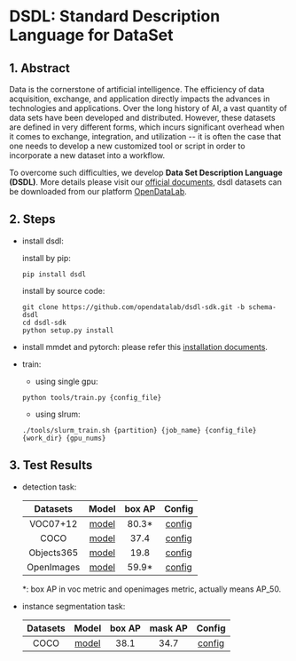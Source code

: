 # DSDL: Standard Description Language for DataSet

## 1. Abstract

Data is the cornerstone of artificial intelligence. The efficiency of data acquisition, exchange, and application directly impacts the advances in technologies and applications. Over the long history of AI, a vast quantity of data sets have been developed and distributed. However, these datasets are defined in very different forms, which incurs significant overhead when it comes to exchange, integration, and utilization -- it is often the case that one needs to develop a new customized tool or script in order to incorporate a new dataset into a workflow.

To overcome such difficulties, we develop **Data Set Description Language (DSDL)**. More details please visit our [official documents](https://opendatalab.github.io/dsdl-docs/getting_started/overview/), dsdl datasets can be downloaded from our platform [OpenDataLab](https://opendatalab.com/).

## 2. Steps

- install dsdl:

  install by pip:

  ```
  pip install dsdl
  ```

  install by source code:

  ```
  git clone https://github.com/opendatalab/dsdl-sdk.git -b schema-dsdl
  cd dsdl-sdk
  python setup.py install
  ```

- install mmdet and pytorch:
  please refer this [installation documents](https://mmdetection.readthedocs.io/en/latest/get_started.html).

- train:

  - using single gpu:

  ```
  python tools/train.py {config_file}
  ```

  - using slrum:

  ```
  ./tools/slurm_train.sh {partition} {job_name} {config_file} {work_dir} {gpu_nums}
  ```

## 3. Test Results

- detection task:

  |  Datasets  |                                                                                         Model                                                                                          | box AP |           Config            |
  | :--------: | :------------------------------------------------------------------------------------------------------------------------------------------------------------------------------------: | :----: | :-------------------------: |
  |  VOC07+12  |             [model](https://download.openmmlab.com/mmdetection/v2.0/pascal_voc/faster_rcnn_r50_fpn_1x_voc0712/faster_rcnn_r50_fpn_1x_voc0712_20220320_192712-54bef0f3.pth)             | 80.3\* |   [config](./voc0712.py)    |
  |    COCO    |                   [model](https://download.openmmlab.com/mmdetection/v2.0/faster_rcnn/faster_rcnn_r50_fpn_1x_coco/faster_rcnn_r50_fpn_1x_coco_20200130-047c8118.pth)                   |  37.4  |     [config](./coco.py)     |
  | Objects365 |       [model](https://download.openmmlab.com/mmdetection/v2.0/objects365/faster_rcnn_r50_fpn_16x4_1x_obj365v2/faster_rcnn_r50_fpn_16x4_1x_obj365v2_20221220_175040-5910b015.pth)       |  19.8  | [config](./objects365v2.py) |
  | OpenImages | [model](https://download.openmmlab.com/mmdetection/v2.0/openimages/faster_rcnn_r50_fpn_32x2_cas_1x_openimages/faster_rcnn_r50_fpn_32x2_cas_1x_openimages_20220306_202424-98c630e5.pth) | 59.9\* | [config](./openimagesv6.py) |

  \*: box AP in voc metric and openimages metric, actually means AP_50.

- instance segmentation task:

  | Datasets |                                                                    Model                                                                     | box AP | mask AP |            Config            |
  | :------: | :------------------------------------------------------------------------------------------------------------------------------------------: | :----: | :-----: | :--------------------------: |
  |   COCO   | [model](https://download.openmmlab.com/mmdetection/v2.0/mask_rcnn/mask_rcnn_r50_fpn_1x_coco/mask_rcnn_r50_fpn_1x_coco_20200205-d4b0c5d6.pth) |  38.1  |  34.7   | [config](./coco_instance.py) |

